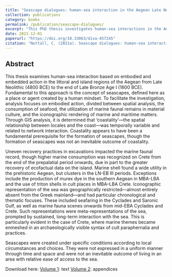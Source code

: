 ```yaml
---
title: "Seascape dialogues: human-sea interaction in the Aegean Late Neolithic to Late Bronze Age"
collection: publications
category: books
permalink: /publication/seascape-dialogues/
excerpt: "This PhD thesis investigates human-sea interactions in the Aegean from the Late Neolithic to the Late Bronze Age through spatial, material, and iconographic analyses."
date: 2021-12-01
paperurl: "https://doi.org/10.33063/diva-457245"
citation: "Nuttall, C. (2021a). Seascape dialogues: human-sea interaction in the Aegean Late Neolithic to Late Bronze Age. PhD thesis. Uppsala: Department of Archaeology and Ancient History, Uppsala University. ISBN: 978-91-506-2910-1 (print)."
---
```


## Abstract

This thesis examines human-sea interaction based on embodied and embedded action in the littoral and island regions of the Aegean from Late Neolithic (4800 BCE) to the end of Late Bronze Age I (1600 BCE). Fundamental to this approach is the concept of seascapes, defined here as a place or agent created by a human mindset. To facilitate the investigation, analysis focuses on embodied action, divided between spatial analysis, the consumption of seafood, the utilization of marine faunal remains in material culture, and the iconographic rendering of marine and maritime matters. Through GIS analysis, it is determined that ‘coastality’—the spatial relationship between locales and the coast—was temporally variable and related to network interaction. Coastality appears to have been a fundamental prerequisite for the formation of seascapes, though the formation of seascapes was not an inevitable outcome of coastality.

Uneven recovery practices in excavations impacted the marine faunal record, though higher marine consumption was recognized on Crete from the end of the prepalatial period onwards, due in part to the greater recovery of ecofactual data on the island. Marine shell found a wide utility in the prehistoric Aegean, but clusters in the LN-EB III periods. Exceptions include the production of murex dye in the southern Aegean in MBA-LBA and the use of triton shells in cult places in MBA–LBA Crete. Iconographic representation of the sea was geographically restricted—almost entirely absent from the Greek mainland—and had particular chronological and thematic focuses. These included seafaring in the Cyclades and Saronic Gulf, as well as marine fauna scenes onwards from mid-EBA Cyclades and Crete. Such representations were meta-representations of the sea, prompted by sustained, long-term interaction with the sea. This is particularly evident in the case of Crete, where marine themes became enmeshed in an archaeologically visible syntax of cult paraphernalia and practices.

Seascapes were created under specific conditions according to local circumstances and choices. They were not expressed in a uniform manner through time and space and were not an inevitable outcome of living in an area with relative ease of access to the sea.

Download here: [Volume 1](/files/Nuttallphdvol1.pdf): text [Volume 2](/files/Nuttallphdvol2.pdf): appendices
